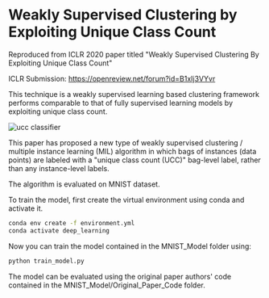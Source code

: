 # Weakly Supervised Clustering by Exploiting Unique Class Count

Reproduced from ICLR 2020 paper titled "Weakly Supervised Clustering By
Exploiting Unique Class Count"

ICLR Submission: https://openreview.net/forum?id=B1xIj3VYvr

This technique is a weakly supervised learning based clustering framework
performs comparable to that of fully supervised learning models by exploiting
unique class count.

![ucc classifier](https://github.com/samisnotinsane/iclr-breast-cancer-classification/blob/main/ucc-classifier.png?raw=true)


This paper has proposed a new type of weakly supervised clustering / multiple
instance learning (MIL) algorithm in which bags of instances (data points) are
labeled with a "unique class count (UCC)" bag-level label, rather than any
instance-level labels.

The algorithm is evaluated on MNIST dataset.

To train the model, first create the virtual environment using conda and activate it.
```sh
conda env create -f environment.yml
conda activate deep_learning
```

Now you can train the model contained in the MNIST\_Model folder using:
```sh
python train_model.py
```

The model can be evaluated using the original paper authors' code contained in
the MNIST\_Model/Original\_Paper\_Code folder.
